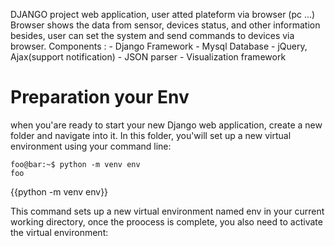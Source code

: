 DJANGO project web application, user atted plateform via browser (pc ...)
Browser shows the data from sensor, devices status, and other information besides, user can set the system and send commands to devices via browser. Components : 
    - Django Framework
    - Mysql Database
    - jQuery, Ajax(support notification)
    - JSON parser
    - Visualization framework
# Preparation your Env
when you'are ready to start your new Django web application, create a new folder and navigate into it. In this folder, you'will set up a new virtual environment using your command line:

```console
foo@bar:~$ python -m venv env
foo
```
{{python -m venv env}}

This command sets up a new virtual environment named env in your current working directory, once the proocess is complete, you also need to activate the virtual environment: 


